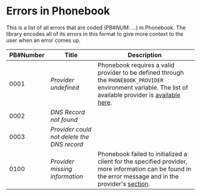 # Errors in Phonebook

This is a list of all errors that are coded (PB#_NUM_: ...) in Phonebook. The library encodes all of its errors in this format to give more context to the user when an error comes up.

|PB#Number|Title|Description|
|:----|-|-|
|0001|*Provider undefined*|Phonebook requires a valid provider to be defined through the `PHONEBOOK_PROVIDER` environment variable. The list of available provider is [available here](./providers.md).|
|0002|*DNS Record not found*||
|0003|*Provider could not delete the DNS record*||
|0100|*Provider missing information*|Phonebook failed to initialized a client for the specified provider, more information can be found in the error message and in the provider's [section](./providers.md).|


